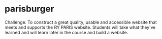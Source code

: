 # parisburger
Challenge: To construct a great quality, usable and accessible website that meets and supports the RY PARIS website. Students will take what they've learned and will learn later in the course and build a website.
